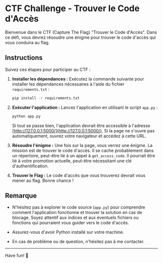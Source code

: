 # CTF Challenge - Trouver le Code d'Accès

Bienvenue dans le CTF (Capture The Flag) "Trouver le Code d'Accès". Dans ce défi, vous devrez résoudre une énigme pour trouver le code d'accès qui vous conduira au flag.

## Instructions

Suivez ces étapes pour participer au CTF :

1. **Installer les dépendances :** Exécutez la commande suivante pour installer les dépendances nécessaires à l'aide du fichier `requirements.txt` :

    ```bash
    pip install -r requirements.txt
    ```

2. **Exécuter l'application :** Lancez l'application en utilisant le script `app.py` :

    ```bash
    python app.py
    ```

   Si tout se passe bien, l'application devrait être accessible à l'adresse [http://127.0.0.1:5000/](http://127.0.0.1:5000/). Si la page ne s'ouvre pas automatiquement, ouvrez votre navigateur et accédez à cette URL.

3. **Résoudre l'énigme :** Une fois sur la page, vous verrez une énigme. La mission est de trouver le code d'accès. Il se cache probablement dans un répertoire, peut-être lié à un appel à `get_access_code`. Il pourrait être lié à votre promotion actuelle, peut-être nécessitant une clé d'authentification.

4. **Trouver le Flag :** Le code d'accès que vous trouverez devrait vous mener au flag. Bonne chance !

## Remarque

- N'hésitez pas à explorer le code source (`app.py`) pour comprendre comment l'application fonctionne et trouver la solution en cas de blocage. Soyez attentif aux indices et aux éventuels fichiers ou fonctions qui pourraient vous guider vers le code d'accès.

- Assurez-vous d'avoir Python installé sur votre machine.

- En cas de problème ou de question, n'hésitez pas à me contacter.

---

Have fun! 🚀
